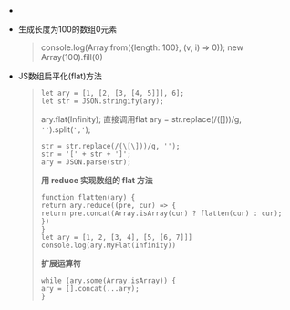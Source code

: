 + 

+ 生成长度为100的数组0元素

  > console.log(Array.from({length: 100}, (v, i) => 0));
  > new Array(100).fill(0)

+ JS数组扁平化(flat)方法

  > ```
  > let ary = [1, [2, [3, [4, 5]]], 6];
  > let str = JSON.stringify(ary);
  > ```
  >
  > ary.flat(Infinity); 直接调用flat
  > ary = str.replace(/(\[\]))/g, ``''``).split(``','``);
  >
  > ```
  > str = str.replace(/(\[\]))/g, '');
  > str = '[' + str + ']';
  > ary = JSON.parse(str);
  > ```
  >
  > **用 reduce 实现数组的 flat 方法**
  >
  > ```
  > function flatten(ary) {
  > return ary.reduce((pre, cur) => {
  > return pre.concat(Array.isArray(cur) ? flatten(cur) : cur);
  > })
  > }
  > let ary = [1, 2, [3, 4], [5, [6, 7]]]
  > console.log(ary.MyFlat(Infinity))
  > ```
  >
  > **扩展运算符**
  >
  > ```
  > while (ary.some(Array.isArray)) {
  > ary = [].concat(...ary);
  > }
  > ```
